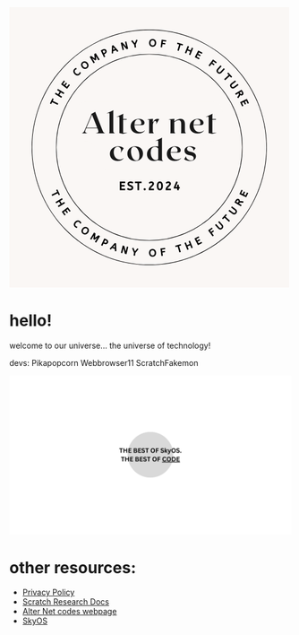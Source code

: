 ![super electronics company! Alter Net codes EST. 2024](https://github.com/Alter-Net-codes/.github/blob/main/images/superELECTRONICScompany1.png) 

# hello!
welcome to our universe...
the universe of technology!

devs:
Pikapopcorn
Webbrowser11
ScratchFakemon

![super electronics company! Alter Net codes EST. 2024](https://github.com/Alter-Net-codes/.github/blob/main/images/whatwearelike.png) 

# other resources:
+ [Privacy Policy](https://docs.google.com/document/d/1OXw-qCOhyK7ebH8D2A0PTMLXmimxO6p_FihwHFavL08/edit?tab=t.0#heading=h.bufx2go7jw7c)
+ [Scratch Research Docs](https://docs.google.com/document/d/1REqI2M5pc5ECsdai5DOBW3OqeMYevzNQwU1lIdWF9hg/edit?tab=t.0#heading=h.n6sjtnnxybnl)
+ [Alter Net codes webpage](https://webbrowser11.github.io/Alter-Net-codes/)
+ [SkyOS](https://github.com/Alter-Net-codes/SkyOS)

